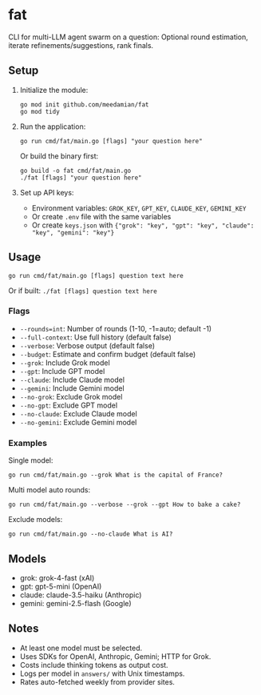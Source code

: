 # fat

CLI for multi-LLM agent swarm on a question: Optional round estimation, iterate refinements/suggestions, rank finals.

## Setup

1. Initialize the module:
   ```
   go mod init github.com/meedamian/fat
   go mod tidy
   ```

2. Run the application:
   ```
   go run cmd/fat/main.go [flags] "your question here"
   ```

   Or build the binary first:
   ```
   go build -o fat cmd/fat/main.go
   ./fat [flags] "your question here"
   ```

3. Set up API keys:
   - Environment variables: `GROK_KEY`, `GPT_KEY`, `CLAUDE_KEY`, `GEMINI_KEY`
   - Or create `.env` file with the same variables
   - Or create `keys.json` with `{"grok": "key", "gpt": "key", "claude": "key", "gemini": "key"}`

## Usage

```
go run cmd/fat/main.go [flags] question text here
```

Or if built: `./fat [flags] question text here`

### Flags

- `--rounds=int`: Number of rounds (1-10, -1=auto; default -1)
- `--full-context`: Use full history (default false)
- `--verbose`: Verbose output (default false)
- `--budget`: Estimate and confirm budget (default false)
- `--grok`: Include Grok model
- `--gpt`: Include GPT model
- `--claude`: Include Claude model
- `--gemini`: Include Gemini model
- `--no-grok`: Exclude Grok model
- `--no-gpt`: Exclude GPT model
- `--no-claude`: Exclude Claude model
- `--no-gemini`: Exclude Gemini model

### Examples

Single model:
```
go run cmd/fat/main.go --grok What is the capital of France?
```

Multi model auto rounds:
```
go run cmd/fat/main.go --verbose --grok --gpt How to bake a cake?
```

Exclude models:
```
go run cmd/fat/main.go --no-claude What is AI?
```

## Models

- grok: grok-4-fast (xAI)
- gpt: gpt-5-mini (OpenAI)
- claude: claude-3.5-haiku (Anthropic)
- gemini: gemini-2.5-flash (Google)

## Notes

- At least one model must be selected.
- Uses SDKs for OpenAI, Anthropic, Gemini; HTTP for Grok.
- Costs include thinking tokens as output cost.
- Logs per model in `answers/` with Unix timestamps.
- Rates auto-fetched weekly from provider sites.
